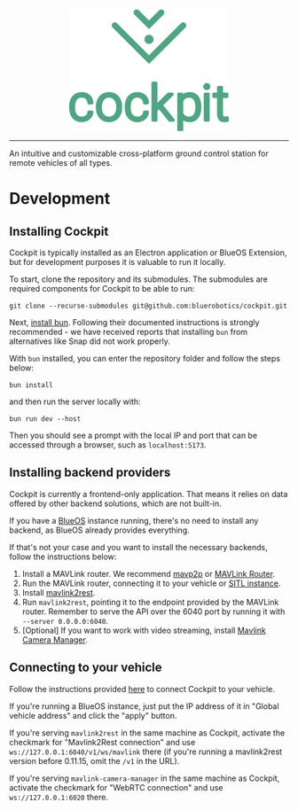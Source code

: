 <div align="center">
  <img src="./public/images/cockpit-banner.png"><br>
</div>

------------------------

An intuitive and customizable cross-platform ground control station for remote vehicles of all types.

# Development

## Installing Cockpit
Cockpit is typically installed as an Electron application or BlueOS Extension, but for development purposes it is valuable to run it locally.

To start, clone the repository and its submodules. The submodules are required components for Cockpit to be able to run:

```
git clone --recurse-submodules git@github.com:bluerobotics/cockpit.git
```

Next, [install bun](https://bun.sh/docs/installation). Following their documented instructions is strongly recommended - we have received reports that installing `bun` from alternatives like Snap did not work properly.

With `bun` installed, you can enter the repository folder and follow the steps below:

```
bun install
```

and then run the server locally with:

```
bun run dev --host
```

Then you should see a prompt with the local IP and port that can be accessed through a browser, such as `localhost:5173`.

## Installing backend providers

Cockpit is currently a frontend-only application. That means it relies on data offered by other backend solutions, which are not built-in.

If you have a [BlueOS](https://github.com/bluerobotics/BlueOS) instance running, there's no need to install any backend, as BlueOS already provides everything.

If that's not your case and you want to install the necessary backends, follow the instructions below:

1. Install a MAVLink router. We recommend [mavp2p](https://github.com/bluenviron/mavp2p) or [MAVLink Router](https://github.com/mavlink-router/mavlink-router).
2. Run the MAVLink router, connecting it to your vehicle or [SITL instance](https://ardupilot.org/dev/docs/sitl-simulator-software-in-the-loop.html).
3. Install [mavlink2rest](https://github.com/mavlink/mavlink2rest).
4. Run `mavlink2rest`, pointing it to the endpoint provided by the MAVLink router. Remember to serve the API over the 6040 port by running it with `--server 0.0.0.0:6040`.
5. [Optional] If you want to work with video streaming, install [Mavlink Camera Manager](https://github.com/mavlink/mavlink-camera-manager).

## Connecting to your vehicle

Follow the instructions provided [here](https://docs.bluerobotics.com/ardusub-zola/software/control-station/Cockpit-0.0/advanced-usage/#general) to connect Cockpit to your vehicle.

If you're running a BlueOS instance, just put the IP address of it in "Global vehicle address" and click the "apply" button.

If you're serving `mavlink2rest` in the same machine as Cockpit, activate the checkmark for "Mavlink2Rest connection" and use `ws://127.0.0.1:6040/v1/ws/mavlink` there (if you're running a mavlink2rest version before 0.11.15, omit the `/v1` in the URL).

If you're serving `mavlink-camera-manager` in the same machine as Cockpit, activate the checkmark for "WebRTC connection" and use `ws://127.0.0.1:6020` there.
